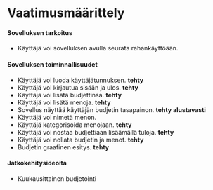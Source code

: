 # Vaatimusmäärittely

#### Sovelluksen tarkoitus
- Käyttäjä voi sovelluksen avulla seurata rahankäyttöään.

#### Sovelluksen toiminnallisuudet
- Käyttäjä voi luoda käyttäjätunnuksen. **tehty**
- Käyttäjä voi kirjautua sisään ja ulos.  **tehty**
- Käyttäjä voi lisätä budjettinsa. **tehty**
- Käyttäjä voi lisätä menoja. **tehty**
- Sovellus näyttää käyttäjän budjetin tasapainon. **tehty alustavasti**
- Käyttäjä voi nimetä menon.
- Käyttäjä kategorisoida menojaan. **tehty**
- Käyttäjä voi nostaa budjettiaan lisäämällä tuloja. **tehty**
- Käyttäjä voi nollata budjetin ja menot. **tehty**
- Budjetin graafinen esitys. **tehty**

#### Jatkokehitysideoita
- Kuukausittainen budjetointi
